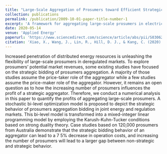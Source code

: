 ```yaml
---
title: "Large-Scale Aggregation of Prosumers toward Efficient Strategic Bidding"
collection: publications
permalink: /publication/2009-10-01-paper-title-number-1
excerpt: 'A framework for aggregating large-scale prosumers in electricity markets is proposed.'
date: 2020-05-14
venue: 'Applied Energy'
paperurl: 'https://www.sciencedirect.com/science/article/abs/pii/S0306261920306711?via%3Dihub'
citation: 'Xiao, X., Wang, J., Lin, R., Hill, D. J., & Kang, C. (2020). &quot;Large-scale aggregation of prosumers toward strategic bidding in joint energy and regulation markets.&quot; <i>Applied Energy</i>, 271, 115159.'
---
```

Increased penetration of distributed energy resources is unleashing the flexibility of large-scale prosumers in deregulated markets. To explore prosumers’ potential market revenues, some existing studies have focused on the strategic bidding of prosumers aggregation. A majority of those studies assume the price-taker role of the aggregator while a few studies assume the price-maker role of the aggregator. However, it remains an open question as to how the increasing number of prosumers influences the profit of a strategic aggregator. Therefore, we conduct a numerical analysis in this paper to quantify the profits of aggregating large-scale prosumers. A stochastic bi-level optimization model is proposed to depict the strategic behavior of prosumers aggregation bidding in joint energy and regulation markets. This bi-level model is transformed into a mixed-integer linear programming model by employing the Karush-Kuhn-Tucker conditions based on strong duality theory. Case studies based on 120,000 prosumers from Australia demonstrate that the strategic bidding behavior of an aggregator can lead to a 7 5% decrease in operation costs, and increasing the number of prosumers will lead to a larger gap between non-strategic and strategic behavior.